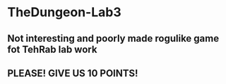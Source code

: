 # TheDungeon-Lab3
## Not interesting and poorly made rogulike game fot TehRab lab work
## PLEASE! GIVE US 10 POINTS!
